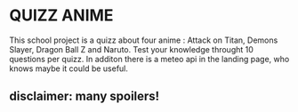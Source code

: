 # QUIZZ ANIME 
This school project is a quizz about four anime : Attack on Titan, Demons Slayer, Dragon Ball Z and Naruto. Test your knowledge throught 10 questions per quizz. In additon there is a meteo api in the landing page, who knows maybe it could be useful.
## disclaimer: many spoilers!
